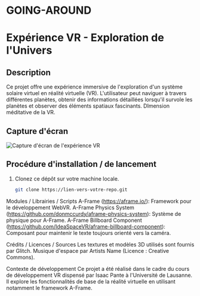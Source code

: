 # GOING-AROUND
# Expérience VR - Exploration de l'Univers

## Description
Ce projet offre une expérience immersive de l'exploration d'un système solaire virtuel en réalité virtuelle (VR). L'utilisateur peut naviguer à travers différentes planètes, obtenir des informations détaillées lorsqu'il survole les planètes et observer des éléments spatiaux fascinants.
DImension méditative de la VR.

## Capture d'écran
![Capture d'écran de l'expérience VR](lien_vers_capture_d_ecran.gif)

## Procédure d'installation / de lancement
1. Clonez ce dépôt sur votre machine locale.
   ```bash
   git clone https://lien-vers-votre-repo.git


Modules / Librairies / Scripts
A-Frame (https://aframe.io/): Framework pour le développement WebVR.
A-Frame Physics System (https://github.com/donmccurdy/aframe-physics-system): Système de physique pour A-Frame.
A-Frame Billboard Component (https://github.com/IdeaSpaceVR/aframe-billboard-component): Composant pour maintenir le texte toujours orienté vers la caméra.

Crédits / Licences / Sources
Les textures et modèles 3D utilisés sont fournis par Glitch.
Musique d'espace par Artists Name (Licence : Creative Commons).

Contexte de développement
Ce projet a été réalisé dans le cadre du cours de développement VR dispensé par Isaac Pante à l'Université de Lausanne. Il explore les fonctionnalités de base de la réalité virtuelle en utilisant notamment le framework A-Frame.

